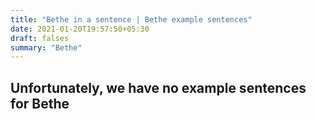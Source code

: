 ```yaml
---
title: "Bethe in a sentence | Bethe example sentences"
date: 2021-01-20T19:57:50+05:30
draft: falses
summary: "Bethe"
---
```

## Unfortunately, we have no example sentences for Bethe                 
